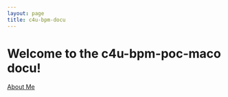 ```yaml
---
layout: page
title: c4u-bpm-docu
---
```


# Welcome to the c4u-bpm-poc-maco docu!

[About Me](about.md)
